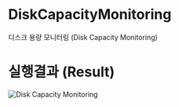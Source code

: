 # DiskCapacityMonitoring
디스크 용량 모니터링 (Disk Capacity Monitoring)
 
 
 

# 실행결과 (Result)

![Disk Capacity Monitoring](https://user-images.githubusercontent.com/51582272/92939200-71c9c680-f488-11ea-96c4-bd8e6951000c.jpg)
